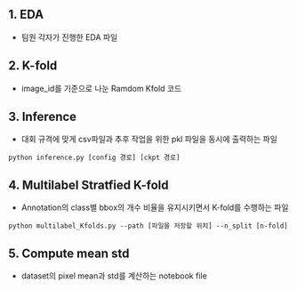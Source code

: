 ## 1. EDA
* 팀원 각자가 진행한 EDA 파일

## 2. K-fold
* image_id를 기준으로 나눈 Ramdom Kfold 코드

## 3. Inference
* 대회 규격에 맞게 csv파일과 추후 작업을 위한 pkl 파일을 동시에 출력하는 파일
```
python inference.py [config 경로] [ckpt 경로]
```

## 4. Multilabel Stratfied K-fold
* Annotation의 class별 bbox의 개수 비율을 유지시키면서 K-fold를 수행하는 파일

```
python multilabel_Kfolds.py --path [파일을 저장할 위치] --n_split [n-fold]
```

## 5. Compute mean std
* dataset의 pixel mean과 std를 계산하는 notebook file
